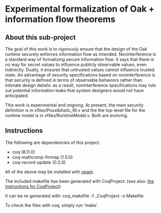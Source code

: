 # Experimental formalization of Oak + information flow theorems

## About this sub-project

The goal of this work is to rigorously ensure that the design of the Oak runtime
securely enforces information flow as intended. Noninterference is a standard
way of formalizing secure information flow. It says that there is no way for
secret values to influence publicly observable values, even indirectly. Dually,
it ensures that untrusted values cannot influence trusted state. An advantage of
security specifications based on noninterference is that security is defined in
terms of observable behaviors rather than intimate design details: as a result,
noninterference specifications may rule out potential information leaks that
system designers would not have anticipated.

This work is experimental and ongoing. At present, the main security definition
is in vfiles/Possibilistic_NI.v and the the top-level file for the runtime model
is in vfiles/RuntimeModel.v. Both are evolving.

## Instructions

The following are dependencies of this project:

- coq (8.11.0)
- coq-mathcomp-finmap (1.5.0)
- coq-record-update (0.2.0)

All of the above may be installed with [opam](https://opam.ocaml.org/).

The included makefile has been generated with CoqProject: (see also:
[the instructions for CoqProject](https://coq.inria.fr/refman/practical-tools/utilities.html))

It can be re-generated with: coq_makefile -f \_CoqProject -o Makefile

To check the files with coq, simply run 'make'.
